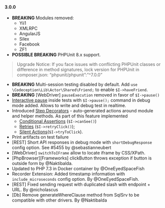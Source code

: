#### 3.0.0

* **BREAKING** Modules removed:
     * Yii1
     * XMLRPC
     * AngularJS
     * Silex
     * Facebook
     * ZF1
* **POSSIBLE BREAKING** PHPUnit 8.x support. 
> Upgrade Notice: If you face issues with conflicting PHPUnit classes or difference in method signatures, lock version for PHPUnit in composer.json: “phpunit/phpunit”:”^7.0.0”
* **BREAKING** Multi-session testing disabled by default. Add `use \Codeception\Lib\Actor\Shared\Friend;` to enable `$I->haveFriend`.     
* **BREAKING** [WebDriver] `pauseExecution` removed in favor of `$I->pause()`
* [Interactive pause](https://codeception.com/docs/02-GettingStarted#Interactive-Pause) inside tests with `$I->pause();` command in debug mode added. Allows to write and debug test in realtime.
* Introduced [Step Decorators](https://codeception.com/docs/08-Customization#Step-Decorators) - auto-generated actions around module and helper methods. As part of this feature implemented
  * [Conditional Assertions](https://codeception.com/docs/03-AcceptanceTests#Conditional-Assertions) (`$I->canSee()`)
  * [Retries](https://codeception.com/docs/03-AcceptanceTests#Retry) (`$I->retryClick()`); 
  * [Silent Actions](https://codeception.com/docs/03-AcceptanceTests#A-B-Testing)(`$I->tryToClick`).
* Print artifacts on test failure
* [REST] Short API responses in debug mode with `shortDebugResponse` config option. See #5455 by @sebastianneubert 
* [WebDriver] `switchToIFrame` allow to locate iframe by CSS/XPath.
* [PhpBrowser][Frameworks] clickButton throws exception if button is outside form by @Naktibalda.
* Updated to PHP 7.3 in Docker container by @OneEyedSpaceFish
* Recorder Extension: Added timestamp information with `include_microseconds` config option. By @OneEyedSpaceFish.
* [REST] Fixed sending request with duplicated slash with endpoint + URL. By @nicholascus 
* [Db] Remove generateWhereClause method from SqlSrv to be compatible with other drivers. By @Naktibalda
